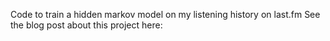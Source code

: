 Code to train a hidden markov model on my listening history on last.fm
See the blog post about this project here:
